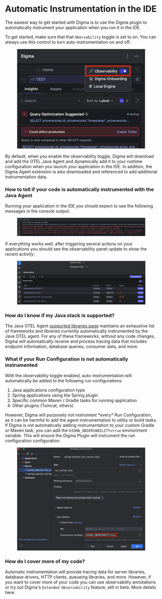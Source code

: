 # Automatic Instrumentation in the IDE

The easiest way to get started with Digma is to use the Digma plugin to automatically instrument your application when you run it in the IDE.

To get started, make sure that that `Obervability` toggle is set to on. You can always use this control to turn auto-instrumentation on and off.

<figure><img src="../../.gitbook/assets/image (16).png" alt=""><figcaption></figcaption></figure>

By default, when you enable the observability toggle, Digma will download and add the OTEL Java Agent and dynamically add it to your runtime configuration when you launch your application in the IDE. In addition,  the Digma Agent extension is also downloaded and referenced to add additional instrumentation data.&#x20;

### How to tell if your code is automatically instrumented with the Java Agent

Running your application in the IDE you should expect to see the following messages in the console output:

<figure><img src="../../.gitbook/assets/image (17).png" alt=""><figcaption></figcaption></figure>

If everything works well, after triggering several actions on your applications you should see the observability panel update to show the recent activity:

<figure><img src="../../.gitbook/assets/image (18).png" alt=""><figcaption></figcaption></figure>

### How do I know if my Java stack is supported?

The Java OTEL Agent [supported libraries page](https://github.com/open-telemetry/opentelemetry-java-instrumentation/blob/main/docs/supported-libraries.md) maintains an exhaustive list of frameworks and libraries currently automatically instrumented by the Java OTEL agent. For any of these frameworks, without any code changes, Digma will automatically receive and process tracing data that includes endpoint information, database queries, consumer data, and more. &#x20;

### What if your Run Configuration is not automatically instrumented

With the observability toggle enabled, auto-instrumentation will automatically be added to the following run configurations:

1. Java applications configuration type
2. Spring applications using the Spring plugin
3. Specific common Maven / Gradle tasks for running application
4. Other plugins (Tomcat, others)

However, Digma will purposely not instrument \*every\* Run Configuration, as it can be harmful to add the agent instrumentation to utility or build tasks. If Digma is not automatically adding instrumentation to your custom Gradle or Maven task, you can add the `DIGMA_OBSERVABILITY=true` environment variable. This will ensure the Digma Plugin will instrument the run configuration configuration.

<figure><img src="../../.gitbook/assets/image (19).png" alt=""><figcaption></figcaption></figure>

### How do I cover more of my code?

Automatic instrumentation will provide tracing data for server libraries, database drivers, HTTP clients, queueing libraries, and more. However, if you want to cover more of your code you can use observability annotations or try out Digma's `Extended Observability` feature, still in beta. More details here.
